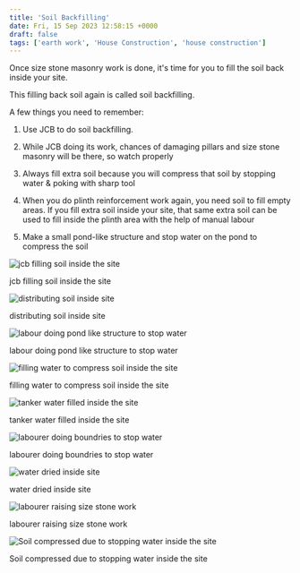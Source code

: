 ```yaml
---
title: 'Soil Backfilling'
date: Fri, 15 Sep 2023 12:58:15 +0000
draft: false
tags: ['earth work', 'House Construction', 'house construction']
---
```


Once size stone masonry work is done, it's time for you to fill the soil back inside your site.

This filling back soil again is called soil backfilling.

A few things you need to remember:

1) Use JCB to do soil backfilling.

2) While JCB doing its work, chances of damaging pillars and size stone masonry will be there, so watch properly

3) Always fill extra soil because you will compress that soil by stopping water & poking with sharp tool

4) When you do plinth reinforcement work again, you need soil to fill empty areas. If you fill extra soil inside your site, that same extra soil can be used to fill inside the plinth area with the help of manual labour

5) Make a small pond-like structure and stop water on the pond to compress the soil

![jcb filling soil inside the site](/images/2023/09/jcb-filling-soil-inside-the-site.jpg "jcb filling soil inside the site")

jcb filling soil inside the site

![distributing soil inside site](/images/2023/09/distributing-soil-inside-site.jpg "distributing soil inside site")

distributing soil inside site

![labour doing pond like structure to stop water](/images/2023/09/manual-labour-doing-pond-like-structure-to-stop-water.jpg "labour doing pond like structure to stop water")

labour doing pond like structure to stop water

![filling water to compress soil inside the site](/images/2023/09/filling-water-to-compress-soil-inside-the-site.jpg "filling water to compress soil inside the site")

filling water to compress soil inside the site

![tanker water filled inside the site ](/images/2023/09/tanker-water-filled-inside-the-site.jpg "tanker water filled inside the site ")

tanker water filled inside the site

![labourer doing boundries to stop water](/images/2023/09/labourer-doing-bondries-to-stop-water.jpg "labourer doing boundries to stop water")

labourer doing boundries to stop water

![water dried inside site](/images/2023/09/water-dried-inside-site.jpg "water dried inside site")

water dried inside site

![labourer raising size stone work](/images/2023/09/laborer-raising-size-stone-work.jpg "labourer raising size stone work")

labourer raising size stone work

![Soil compressed due to stopping water inside the site](/images/2023/09/Soil-compressed-due-to-stopping-water-inside-the-site.jpg "Soil compressed due to stopping water inside the site")

Soil compressed due to stopping water inside the site